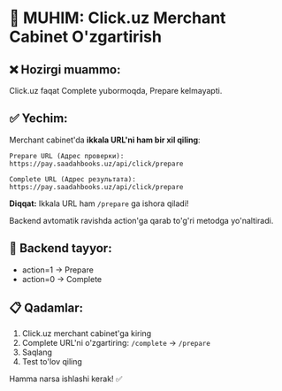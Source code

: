 # 🚨 MUHIM: Click.uz Merchant Cabinet O'zgartirish

## ❌ Hozirgi muammo:
Click.uz faqat Complete yubormoqda, Prepare kelmayapti.

## ✅ Yechim:
Merchant cabinet'da **ikkala URL'ni ham bir xil qiling**:

```
Prepare URL (Адрес проверки):
https://pay.saadahbooks.uz/api/click/prepare

Complete URL (Адрес результата):
https://pay.saadahbooks.uz/api/click/prepare
```

**Diqqat:** Ikkala URL ham `/prepare` ga ishora qiladi!

Backend avtomatik ravishda action'ga qarab to'g'ri metodga yo'naltiradi.

## 🔧 Backend tayyor:
- action=1 → Prepare
- action=0 → Complete

## 📋 Qadamlar:

1. Click.uz merchant cabinet'ga kiring
2. Complete URL'ni o'zgartiring: `/complete` → `/prepare`
3. Saqlang
4. Test to'lov qiling

Hamma narsa ishlashi kerak! ✅
